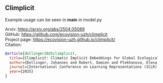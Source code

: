 ## Climplicit

Example usage can be seen in __main__ in model.py

Arxiv: https://arxiv.org/abs/2504.05089 \
GitHub: https://github.com/ecovision-uzh/climplicit \
Project page: https://ecovision-uzh.github.io/climplicit/ \
Citation:
```bib
@article{dollinger2025climplicit,
  title={Climplicit: Climatic Implicit Embeddings for Global Ecological Tasks},
  author={Dollinger, Johannes and Robert, Damien and Plekhanova, Elena and Drees, Lukas and Wegner, Jan Dirk},
  journal={International Conference on Learning Representations (ICLR) Workshops},
  year={2025}
}
```
